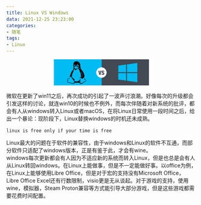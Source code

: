 ```yaml
---
title: Linux VS Windows
data: 2021-12-25 23:23:00
categories:
- 随笔
tags:
- Linux
---
```

<center><img src="/images/linux-vs-windows.png" width=50% height=50% align=center/></center>

微软在更新了win11之后，再次成功的引起了一波声讨浪潮。好像每次的升级都会引发这样的讨论，就连win10的时候也不例外，而每次伴随着对新系统的批评，都会有人从windows转入Linux或者macOS，在将Linux日常使用一段时间之后，给出一个暴论：现阶段下，Linux替换windows的时机还未成熟。

<!--more-->

````
linux is free only if your time is free
````  

Linux最大的问题在于软件的兼容性，由于windows和Linux的软件不互通，而部分软件只适配了windows版本，正是有鉴于此，才会有wine。  
windows每次更新都会有人因为不适应新的系统而转入Linux，但是也总是会有人从Linux转回windows。在Linux上能做事，但是不一定能做好事。以office为例，在Linux上能够使用Libre Office，但是对于宏的支持没有Microsoft Office，Libre Office Excel还有行数限制，visio更是无从谈起。对于游戏的支持，使用wine，模拟器，Steam Proton兼容等方式能引导大部分游戏，但是这些游戏都需要花费时间配置。
